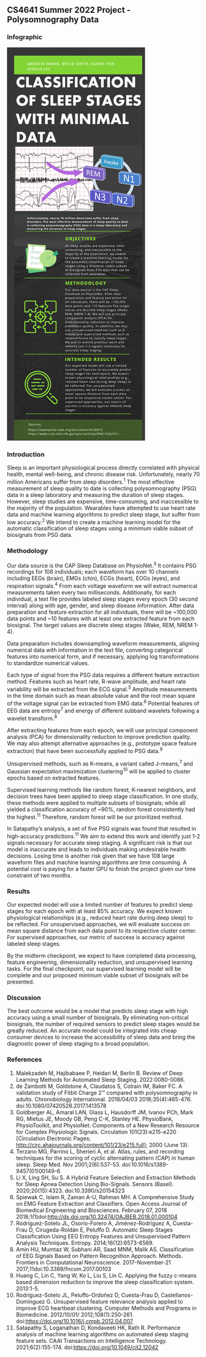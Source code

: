 ## CS4641 Summer 2022 Project - Polysomnography Data

### Infographic
![Infographic](Infographic.png)

### Introduction
Sleep is an important physiological process directly correlated with physical health, mental well-being, and chronic disease risk. Unfortunately, nearly 70 million Americans suffer from sleep disorders.<sup>1</sup> The most effective measurement of sleep quality to date is collecting polysomnography (PSG) data in a sleep laboratory and measuring the duration of sleep stages. However, sleep studies are expensive, time-consuming, and inaccessible to the majority of the population. Wearables have attempted to use heart rate data and machine learning algorithms to predict sleep stage, but suffer from low accuracy.<sup>2</sup> We intend to create a machine learning model for the automatic classification of sleep stages using a minimum viable subset of biosignals from PSG data.

### Methodology
Our data source is the CAP Sleep Database on PhysioNet.<sup>3</sup> It contains PSG recordings for 108 individuals; each waveform has over 10 channels including EEGs (brain), EMGs (chin), ECGs (heart), EOGs (eyes), and respiration signals.<sup>4</sup> From each voltage waveform we will extract numerical measurements taken every two milliseconds. Additionally, for each individual, a text file provides labeled sleep stages every epoch (30 second interval) along with age, gender, and sleep disease information. After data preparation and feature extraction for all individuals, there will be ~100,000 data points and ~10 features with at least one extracted feature from each biosignal. The target values are discrete sleep stages (Wake, REM, NREM 1-4).
  
Data preparation includes downsampling waveform measurements, aligning numerical data with information in the text file, converting categorical features into numerical form, and if necessary, applying log transformations to standardize numerical values.

Each type of signal from the PSG data requires a different feature extraction method. Features such as heart rate, R-wave amplitude, and heart rate variability will be extracted from the ECG signal.<sup>5</sup> Amplitude measurements in the time domain such as mean absolute value and the root mean square of the voltage signal can be extracted from EMG data.<sup>6</sup> Potential features of EEG data are entropy<sup>7</sup> and energy of different subband wavelets following a wavelet transform.<sup>8</sup>

After extracting features from each epoch, we will use principal component analysis (PCA) for dimensionality reduction to improve prediction quality. We may also attempt alternative approaches (e.g., prototype space feature extraction) that have been successfully applied to PSG data.<sup>9</sup>

Unsupervised methods, such as K-means, a variant called J-means,<sup>7</sup> and Gaussian expectation maximization clustering<sup>10</sup> will be applied to cluster epochs based on extracted features.

Supervised learning methods like random forest, K-nearest neighbors, and decision trees have been applied to sleep stage classification. In one study, these methods were applied to multiple subsets of biosignals; while all yielded a classification accuracy of ~90%, random forest consistently had the highest.<sup>11</sup> Therefore, random forest will be our prioritized method.

In Satapathy’s analysis, a set of five PSG signals was found that resulted in high-accuracy predictions.<sup>11</sup> We aim to extend this work and identify just 1-2 signals necessary for accurate sleep staging. A significant risk is that our model is inaccurate and leads to individuals making undesirable health decisions. Losing time is another risk given that we have 108 large waveform files and machine learning algorithms are time consuming. A potential cost is paying for a faster GPU to finish the project given our time constraint of two months.

### Results
Our expected model will use a limited number of features to predict sleep stages for each epoch with at least 85% accuracy. We expect known physiological relationships (e.g., reduced heart rate during deep sleep) to be reflected. For unsupervised approaches, we will evaluate success on mean square distance from each data point to its respective cluster center. For supervised approaches, our metric of success is accuracy against labeled sleep stages.

By the midterm checkpoint, we expect to have completed data processing, feature engineering, dimensionality reduction, and unsupervised learning tasks. For the final checkpoint, our supervised learning model will be complete and our proposed minimum viable subset of biosignals will be presented.

### Discussion
The best outcome would be a model that predicts sleep stage with high accuracy using a small number of biosignals. By eliminating non-critical biosignals, the number of required sensors to predict sleep stages would be greatly reduced. An accurate model could be integrated into cheap consumer devices to increase the accessibility of sleep data and bring the diagnostic power of sleep staging to a broad population. 

### References
1. Malekzadeh M, Hajibabaee P, Heidari M, Berlin B. Review of Deep Learning Methods for Automated Sleep Staging. 2022:0080-0086.
2. de Zambotti M, Goldstone A, Claudatos S, Colrain IM, Baker FC. A validation study of Fitbit Charge 2™ compared with polysomnography in adults. Chronobiology International. 2018/04/03 2018;35(4):465-476. doi:10.1080/07420528.2017.1413578
3. Goldberger AL, Amaral LAN, Glass L, Hausdorff JM, Ivanov PCh, Mark RG, Mietus JE, Moody GB, Peng C-K, Stanley HE. PhysioBank, PhysioToolkit, and PhysioNet: Components of a New Research Resource for Complex Physiologic Signals. Circulation 101(23):e215-e220 [Circulation Electronic Pages; http://circ.ahajournals.org/content/101/23/e215.full]; 2000 (June 13).
4. Terzano MG, Parrino L, Sherieri A, et al. Atlas, rules, and recording techniques for the scoring of cyclic alternating pattern (CAP) in human sleep. Sleep Med. Nov 2001;2(6):537-53. doi:10.1016/s1389-9457(01)00149-6
5. Li X, Ling SH, Su S. A Hybrid Feature Selection and Extraction Methods for Sleep Apnea Detection Using Bio-Signals. Sensors (Basel). 2020;20(15):4323. doi:10.3390/s20154323
6. Spiewak C, Islam R, Zaman A-U, Rahman MH. A Comprehensive Study on EMG Feature Extraction and Classifiers. Open Access Journal of Biomedical Engineering and Biosciences. February 07, 2018 2018;1(1)doi:http://dx.doi.org/10.32474/OAJBEB.2018.01.000104
7. Rodríguez-Sotelo JL, Osorio-Forero A, Jiménez-Rodríguez A, Cuesta-Frau D, Cirugeda-Roldán E, Peluffo D. Automatic Sleep Stages Classification Using EEG Entropy Features and Unsupervised Pattern Analysis Techniques. Entropy. 2014;16(12):6573-6589.
8. Amin HU, Mumtaz W, Subhani AR, Saad MNM, Malik AS. Classification of EEG Signals Based on Pattern Recognition Approach. Methods. Frontiers in Computational Neuroscience. 2017-November-21 2017;11doi:10.3389/fncom.2017.00103
9. Huang C, Lin C, Yang W, Ko L, Liu S, Lin C. Applying the fuzzy c-means based dimension reduction to improve the sleep classification system. 2013:1-5.
10. Rodríguez-Sotelo JL, Peluffo-Ordoñez D, Cuesta-Frau D, Castellanos-Domínguez G. Unsupervised feature relevance analysis applied to improve ECG heartbeat clustering. Computer Methods and Programs in Biomedicine. 2012/10/01/ 2012;108(1):250-261. doi:https://doi.org/10.1016/j.cmpb.2012.04.007
11. Satapathy S, Loganathan D, Kondaveeti HK, Rath R. Performance analysis of machine learning algorithms on automated sleep staging feature sets. CAAI Transactions on Intelligence Technology. 2021;6(2):155-174. doi:https://doi.org/10.1049/cit2.12042
